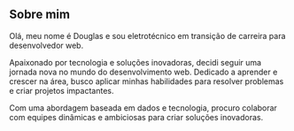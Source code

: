 <div class="profile">
  <h2>Sobre mim</h2>
  <p>Olá, meu nome é Douglas e sou eletrotécnico em transição de carreira para desenvolvedor web.</p>
  <p>Apaixonado por tecnologia e soluções inovadoras, decidi seguir uma jornada nova no mundo do desenvolvimento web. Dedicado a aprender e crescer na área, busco aplicar minhas habilidades para resolver problemas e criar projetos impactantes.</p>
  <p>Com uma abordagem baseada em dados e tecnologia, procuro colaborar com equipes dinâmicas e ambiciosas para criar soluções inovadoras.</p>
</div>

